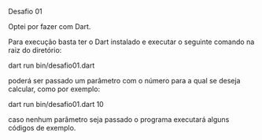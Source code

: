 Desafio 01

Optei por fazer com Dart.

Para execução basta ter o Dart instalado e executar o seguinte comando na raiz do diretório:

dart run bin/desafio01.dart

poderá ser passado um parâmetro com o número para a qual se deseja calcular, como por exemplo:

dart run bin/desafio01.dart 10

caso nenhum parâmetro seja passado o programa executará alguns códigos de exemplo.